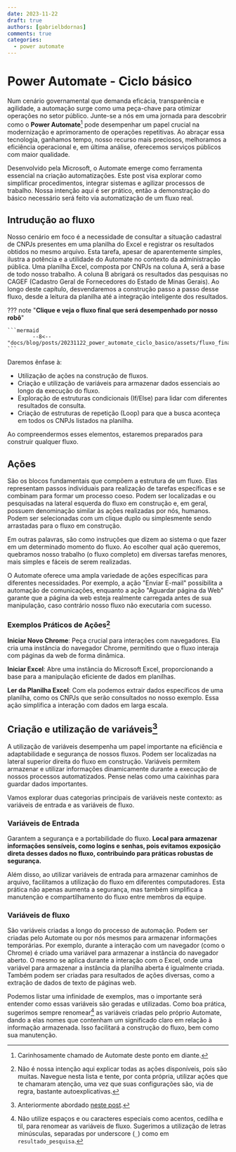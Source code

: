 ```yaml
---
date: 2023-11-22
draft: true
authors: [gabrielbdornas]
comments: true
categories:
  - power automate
---
```


# Power Automate - Ciclo básico

Num cenário governamental que demanda eficácia, transparência e agilidade, a automação surge como uma peça-chave para otimizar operações no setor público.
Junte-se a nós em uma jornada para descobrir como o **Power Automate**[^1] pode desempenhar um papel crucial na modernização e aprimoramento de operações repetitivas.
Ao abraçar essa tecnologia, ganhamos tempo, nosso recurso mais preciosos, melhoramos a eficiência operacional e, em última análise, oferecemos serviços públicos com maior qualidade.


<!-- more -->

Desenvolvido pela Microsoft, o Automate emerge como ferramenta essencial na criação automatizações.
Este post visa explorar como simplificar procedimentos, integrar sistemas e agilizar processos de trabalho.
Nossa intenção aqui é ser prático, então a demonstração do básico necessário será feito via automatização de um fluxo real.

## Intrudução ao fluxo

Nosso cenário em foco é a necessidade de consultar a situação cadastral de CNPJs presentes em uma planilha do Excel e registrar os resultados obtidos no mesmo arquivo.
Esta tarefa, apesar de aparentemente simples, ilustra a potência e a utilidade do Automate no contexto da administração pública.
Uma planilha Excel, composta por CNPJs na coluna A, será a base de todo nosso trabalho.
A coluna B abrigará os resultados das pesquisas no CAGEF (Cadastro Geral de Fornecedores do Estado de Minas Gerais).
Ao longo deste capítulo, desvendaremos a construção passo a passo desse fluxo, desde a leitura da planilha até a integração inteligente dos resultados.

??? note "**Clique e veja o fluxo final que será desempenhado por nosso robô**"

    ```mermaid
            --8<-- "docs/blog/posts/20231122_power_automate_ciclo_basico/assets/fluxo_final.md"
    ```

Daremos ênfase à:

- Utilização de ações na construção de fluxos.
- Criação e utilização de variáveis para armazenar dados essenciais ao longo da execução do fluxo.
- Exploração de estruturas condicionais (If/Else) para lidar com diferentes resultados de consulta.
- Criação de estruturas de repetição (Loop) para que a busca aconteça em todos os CNPJs listados na planilha.

Ao compreendermos esses elementos, estaremos preparados para construir qualquer fluxo.

## Ações

São os blocos fundamentais que compõem a estrutura de um fluxo.
Elas representam passos individuais para realização de tarefas específicas e se combinam para formar um processo coeso.
Podem ser localizadas e ou pesquisadas na lateral esquerda do fluxo em construção e, em geral, possuem denominação similar às ações realizadas por nós, humanos.
Podem ser selecionadas com um clique duplo ou simplesmente sendo arrastadas para o fluxo em construção.

Em outras palavras, são como instruções que dizem ao sistema o que fazer em um determinado momento do fluxo.
Ao escolher qual ação queremos, quebramos nosso trabalho (o fluxo completo) em diversas tarefas menores, mais simples e fáceis de serem realizadas.

O Automate oferece uma ampla variedade de ações específicas para diferentes necessidades. Por exemplo, a ação "Enviar E-mail" possibilita a automação de comunicações, enquanto a ação "Aguardar página da Web" garante que a página da web esteja realmente carregada antes de sua manipulação, caso contrário nosso fluxo não executaria com sucesso.

### Exemplos Práticos de Ações[^2]

**Iniciar Novo Chrome**: Peça crucial para interações com navegadores.
Ela cria uma instância do navegador Chrome, permitindo que o fluxo interaja com páginas da web de forma dinâmica.

**Iniciar Excel**: Abre uma instância do Microsoft Excel, proporcionando a base para a manipulação eficiente de dados em planilhas.

**Ler da Planilha Excel**: Com ela podemos extrair dados específicos de uma planilha, como os CNPJs que serão consultados no nosso exemplo. Essa ação simplifica a interação com dados em larga escala.

## Criação e utilização de variáveis[^3]

A utilização de variáveis desempenha um papel importante na eficiência e adaptabilidade e segurança de nossos fluxos.
Podem ser localizadas na lateral superior direita do fluxo em construção.
Variáveis permitem armazenar e utilizar informações dinamicamente durante a execução de nossos processos automatizados.
Pense nelas como uma caixinhas para guardar dados importantes.

Vamos explorar duas categorias principais de variáveis neste contexto: as variáveis de entrada e as variáveis de fluxo.

### Variáveis de Entrada

Garantem a segurança e a portabilidade do fluxo.
**Local para armazenar informações sensíveis, como logins e senhas, pois evitamos exposição direta desses dados no fluxo, contribuindo para práticas robustas de segurança.**

Além disso, ao utilizar variáveis de entrada para armazenar caminhos de arquivo, facilitamos a utilização do fluxo em diferentes computadores.
Esta prática não apenas aumenta a segurança, mas também simplifica a manutenção e compartilhamento do fluxo entre membros da equipe.

### Variáveis de fluxo

São variáveis criadas a longo do processo de automação.
Podem ser criadas pelo Automate ou por nós mesmos para armazenar informações temporárias.
Por exemplo, durante a interação com um navegador (como o Chrome) é criado uma variável para armazenar a instância do navegador aberto.
O mesmo se aplica durante a interação com o Excel, onde uma variável para armazenar a instância da planilha aberta é igualmente criada.
Também podem ser criadas para resultados de ações diversas, como a extração de dados de texto de páginas web.

Podemos listar uma infinidade de exemplos, mas o importante será entender
como essas variáveis são geradas e utilizadas.
Como boa prática, sugerimos sempre renomear[^4] as variáveis criadas pelo próprio Automate, dando a elas nomes que contenham um significado claro em relação à informação armazenada.
Isso facilitará a construção do fluxo, bem como sua manutenção.

[^1]: Carinhosamente chamado de Automate deste ponto em diante.
[^2]: Não é nossa intenção aqui explicar todas as ações disponíveis, pois são muitas. Navegue nesta lista e tente, por conta própria, utilizar ações que te chamaram atenção, uma vez que suas configurações são, via de regra, bastante autoexplicativas.
[^3]: Anteriormente abordado [neste post](../20231019_criar_editar_instancias_variaveis_automate/index.md).
[^4]: Não utilize espaços e ou caracteres especiais como acentos, cedilha e til, para renomear as variáveis de fluxo. Sugerimos a utilização de letras minúsculas, separadas por underscore (`_`) como em `resultado_pesquisa`.
